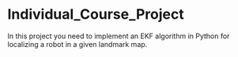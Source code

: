 # Individual_Course_Project
In this project you need to implement an EKF algorithm in Python for localizing a robot in a given landmark map.
